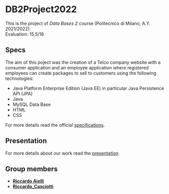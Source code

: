 # DB2Project2022
This is the project of *Data Bases 2* course (Politecnico di Milano, A.Y. 2021/2022).
<br>
Evaluation: 15,5/16

## Specs
The aim of this poject was the creation of a Telco company website with a consumer application and an employee application where registered employees can create packages to sell to customers using the following technologies:
* Java Platform Enterprise Edition (Java EE) in particular Java Persistence API (JPA)
* Java
* MySQL Data Base
* HTML
* CSS

For more details read the official [specifications](/Specifications.pdf).

## Presentation
For more details about our work read the [presentation](/Presentation.pdf).

## Group members
- [__Riccardo Aielli__](https://github.com/riccardoaielli)
- [__Riccardo_Casciotti__](https://github.com/RiccardoCasciotti)

